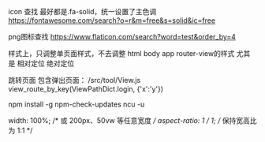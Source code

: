 icon 查找
最好都是.fa-solid，统一设置了主色调
https://fontawesome.com/search?o=r&m=free&s=solid&ic=free


png图标查找
https://www.flaticon.com/search?word=test&order_by=4

样式上，只调整单页面样式，不去调整 html body app router-view的样式
尤其是 相对定位 绝对定位


跳转页面 包含弹出页面：
/src/tool/View.js    view_route_by_key(ViewPathDict.login, {'x':'y'})


npm install -g npm-check-updates
ncu -u

width: 100%;              /* 或 200px、50vw 等任意宽度 */
aspect-ratio: 1 / 1;      /* 保持宽高比为 1:1 */
